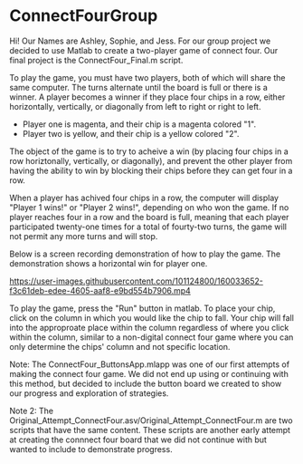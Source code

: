 # ConnectFourGroup
Hi! Our Names are Ashley, Sophie, and Jess. For our group project we decided to use Matlab to create a two-player game of connect four. Our final project is the ConnectFour_Final.m script.

To play the game, you must have two players, both of which will share the same computer. The turns alternate until the board is full or there is a winner. A player becomes a winner if they place four chips in a row, either horizontally, vertically, or diagonally from left to right or right to left.
- Player one is magenta, and their chip is a magenta colored "1".
- Player two is yellow, and their chip is a yellow colored "2".

The object of the game is to try to acheive a win (by placing four chips in a row horiztonally, vertically, or diagonally), and prevent the other player from having the ability to win by blocking their chips before they can get four in a row. 

When a player has achived four chips in a row, the computer will display "Player 1 wins!" or "Player 2 wins!", depending on who won the game.
If no player reaches four in a row and the board is full, meaning that each player participated twenty-one times for a total of fourty-two turns, the game will not permit any more turns and will stop.

Below is a screen recording demonstration of how to play the game. The demonstration shows a horizontal win for player one. 

https://user-images.githubusercontent.com/101124800/160033652-f3c61deb-edee-4605-aaf8-e9bd554b7906.mp4

To play the game, press the "Run" button in matlab. To place your chip, click on the column in which you would like the chip to fall. Your chip will fall into the approproate place within the column regardless of where you click within the column, similar to a non-digital connect four game where you can only determine the chips' column and not specific location. 

Note: The ConnectFour_ButtonsApp.mlapp was one of our first attempts of making the connect four game. We did not end up using or continuing with this method, but decided to include the button board we created to show our progress and exploration of strategies. 

Note 2: The Original_Attempt_ConnectFour.asv/Original_Attempt_ConnectFour.m are two scripts that have the same content. These scripts are another early attempt at creating the connnect four board that we did not continue with but wanted to include to demonstrate progress.
